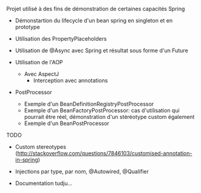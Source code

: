 Projet utilisé à des fins de démonstration de certaines capacités Spring

* Démonstartion du lifecycle d'un bean spring en singleton et en prototype

* Utilisation des PropertyPlaceholders

* Utilisation de @Async avec Spring et résultat sous forme d'un Future

* Utilisation de l'AOP
	+ Avec AspectJ
		- Interception avec annotations

* PostProcessor
	+ Exemple d'un BeanDefinitionRegistryPostProcessor	
	+ Exemple d'un BeanFactoryPostProcessor: cas d'utilisation qui pourrait être réel, démonstration d'un stéréotype custom également
	+ Exemple d'un BeanPostProcessor
		
TODO

* Custom stereotypes (http://stackoverflow.com/questions/7846103/customised-annotation-in-spring)

* Injections par type, par nom, @Autowired, @Qualifier

* Documentation tudju... 